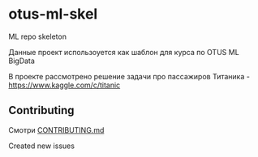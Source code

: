 # otus-ml-skel
ML repo skeleton

Данные проект использоуется как шаблон для курса по OTUS ML BigData

В проекте рассмотрено решение задачи про пассажиров Титаника - https://www.kaggle.com/c/titanic

## Contributing

Смотри [CONTRIBUTING.md](CONTRIBUTING.md)

Created new issues
